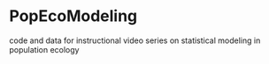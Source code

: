 # PopEcoModeling
code and data for instructional video series on statistical modeling in population ecology
